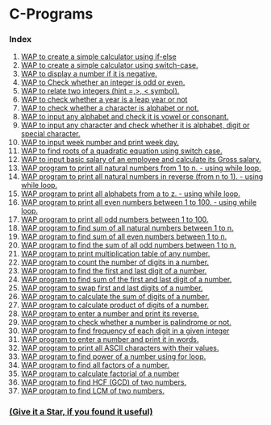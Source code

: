 # C-Programs 

### Index
1. <a href="https://github.com/abhishek-shukla21/C-Programs/blob/main/WAP%20to%20create%20a%20simple%20calculator%20using%20if-else.c"> WAP to create a simple calculator using if-else </a> <br>
2. <a href="">WAP to create a simple calculator using switch-case.</a> <br>
3. <a href="">WAP to display a number if it is negative.</a> <br>
4. <a href="">WAP to Check whether an integer is odd or even.</a> <br>
5. <a href="">WAP to relate two integers (hint =,>, < symbol).</a> <br>
6. <a href="">WAP to check whether a year is a leap year or not</a> <br>
7. <a href="">WAP to check whether a character is alphabet or not.</a> <br>
8. <a href="">WAP to input any alphabet and check it is vowel or consonant.</a> <br>
9. <a href="">WAP to input any character and check whether it is alphabet, digit or special character. </a> <br>
10. <a href="">WAP to input week number and print week day.</a> <br>
11. <a href="">WAP to find roots of a quadratic equation using switch case.</a> <br>
12. <a href="">WAP to input basic salary of an employee and calculate its Gross salary.</a> <br>
13. <a href="">WAP program to print all natural numbers from 1 to n. - using while loop.</a> <br>
14. <a href="">WAP program to print all natural numbers in reverse (from n to 1). - using while loop.</a> <br>
15. <a href="">WAP program to print all alphabets from a to z. - using while loop.</a> <br>
16. <a href="">WAP program to print all even numbers between 1 to 100. - using while loop.</a> <br>
17. <a href="">WAP program to print all odd numbers between 1 to 100.</a> <br>
18. <a href="">WAP program to find sum of all natural numbers between 1 to n.</a> <br>
19. <a href="">WAP program to find sum of all even numbers between 1 to n.</a> <br>
20. <a href="">WAP program to find the sum of all odd numbers between 1 to n.</a> <br>
21. <a href="">WAP program to print multiplication table of any number.</a> <br>
22. <a href="">WAP program to count the number of digits in a number.</a> <br>
23. <a href="">WAP program to find the first and last digit of a number.</a> <br>
24. <a href="">WAP program to find sum of the first and last digit of a number.</a> <br>
25. <a href="">WAP program to swap first and last digits of a number.</a> <br>
26. <a href="">WAP program to calculate the sum of digits of a number.</a> <br>
27. <a href="">WAP program to calculate product of digits of a number.</a> <br>
28. <a href="">WAP program to enter a number and print its reverse.</a> <br>
29. <a href="">WAP program to check whether a number is palindrome or not.</a> <br>
30. <a href="">WAP program to find frequency of each digit in a given integer <br>
31. <a href="">WAP program to enter a number and print it in words.<br>
32. <a href="">WAP program to print all ASCII characters with their values. <br> 
33. <a href="">WAP program to find power of a number using for loop. <br> 
34. <a href="">WAP program to find all factors of a number. <br>
35. <a href="">WAP program to calculate factorial of a number <br>
36. <a href="">WAP program to find HCF (GCD) of two numbers. <br>
37. <a href="">WAP program to find LCM of two numbers. <br>




  ###  <div text-align="center">  (Give it a Star, if you found it useful) </div>
